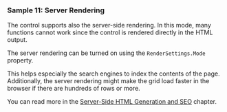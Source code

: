### Sample 11: Server Rendering

The control supports also the server-side rendering. In this mode, many functions cannot work since the control is rendered directly in the HTML output.

The server rendering can be turned on using the `RenderSettings.Mode` property. 

This helps especially the search engines to index the contents of the page. Additionally, the server rendering might make the grid load faster in the browser if there are hundreds of rows or more.

You can read more in the [Server-Side HTML Generation and SEO](/docs/tutorials/basics-server-side-html-generation/{branch}) chapter.